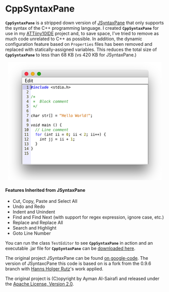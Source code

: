 # CppSyntaxPane

**`CppSyntaxPane`** is a stripped down version of [JSyntaxPane](https://github.com/nordfalk/jsyntaxpane) that only supports the syntax of the C++ programming language. I created **`CppSyntaxPane`** for use in my [ATTiiny10IDE](https://github.com/wholder/ATTiny10IDE) project and, to save space, I've tried to remove as much code unrelated to C++ as possible.  In addition, the dynamic configuration feature based on `Properties` files has been removed and replaced with statically-assigned variables.  This reduces the total size of **`CppSyntaxPane`** to less than 68 KB (vs 420 KB for JSyntaxPane.)

<p align="center"><img src="https://github.com/wholder/CppSyntaxPane/blob/master/images/CppSyntaxPane%20Screenshot.png"></p>

#### Features Inherited from JSyntaxPane

 + Cut, Copy, Paste and Select All
 + Undo and Redo
 + Indent and Unindent
 + Find and Find Next (with support for regex expression, ignore case, etc.)
 + Replace and Replace All
 + Search and Highlight
 + Goto Line Number

You can run the class `TestEditor` to see **`CppSyntaxPane`** in action and an executable .jar file for **`CppSyntaxPane`** can be [downloaded here](https://github.com/wholder/CppSyntaxPane/tree/master/out/artifacts/CppSyntaxPane_jar).

The original project JSyntaxPane can be found [on google-code](http://code.google.com/p/jsyntaxpane/). The version of JSyntaxcPane this code is based on is a fork from the 0.9.6 branch with [Hanns Holger Rutz](https://github.com/Sciss/SyntaxPane)'s work applied.

The original project is (C)opyright by Ayman Al-Sairafi and released under the [Apache License, Version 2.0](http://github.com/Sciss/JSyntaxPane/blob/master/licenses/JSyntaxPane-License.txt).


